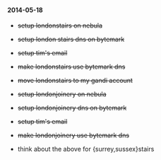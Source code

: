 #### 2014-05-18 ####

* ~~setup londonstairs on nebula~~
* ~~setup london stairs dns on bytemark~~
* ~~setup tim's email~~
* ~~make londonstairs use bytemark dns~~
* ~~move londonstairs to my gandi account~~
* ~~setup londonjoinery on nebula~~
* ~~setup londonjoinery dns on bytemark~~
* ~~setup tim's email~~
* ~~make londonjoinery use bytemark dns~~

* think about the above for  {surrey,sussex}stairs
